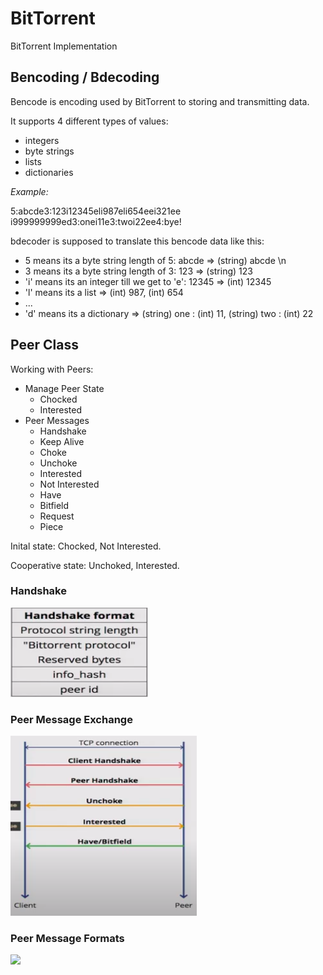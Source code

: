 # BitTorrent
BitTorrent Implementation

## Bencoding / Bdecoding

Bencode is encoding used by BitTorrent to storing and transmitting data.

It supports 4 different types of values:
- integers
- byte strings
- lists
- dictionaries

*Example:*

5:abcde3:123i12345eli987eli654eei321ee
i999999999ed3:onei11e3:twoi22ee4:bye!

bdecoder is supposed to translate this bencode data like this:
- 5 means its a byte string length of 5: abcde => (string) abcde \n
- 3 means its a byte string length of 3: 123  => (string) 123
- 'i' means its an integer till we get to 'e': 12345 => (int) 12345
- 'l' means its a list  => (int) 987, (int) 654 
- ...
- 'd' means its a dictionary => (string) one : (int) 11, (string) two : (int) 22

## Peer Class

Working with Peers:
* Manage Peer State
  * Chocked
  * Interested
* Peer Messages
  * Handshake
  * Keep Alive
  * Choke
  * Unchoke
  * Interested
  * Not Interested
  * Have
  * Bitfield
  * Request
  * Piece
  
Inital state: Chocked, Not Interested.

Cooperative state: Unchoked, Interested.



### Handshake
![](src/com/company/images/handshake.png)


### Peer Message Exchange
![](src/com/company/images/peerMessageExchange.png)

### Peer Message Formats
![](src/com/company/images/peerMessageFormats.png)
